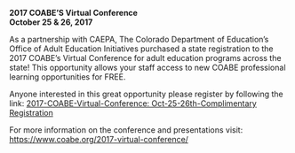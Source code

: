 **2017 COABE’S Virtual Conference**<br/>
**October 25 & 26, 2017**

As a partnership with CAEPA, The Colorado Department of Education’s Office of Adult Education Initiatives purchased a state registration to the 2017 COABE’s Virtual Conference for adult education programs across the state! This opportunity allows your staff access to new COABE professional learning opportunities for FREE.

Anyone interested in this great opportunity please register by following the link: [2017-COABE-Virtual-Conference: Oct-25-26th-Complimentary Registration](http://myemail.constantcontact.com/2017-COABE-Virtual-Conference-Oct-25---26th--Complimentary-Registration-.html?soid=1112004712009&aid=0ocrvSDHdZE)

For more information on the conference and presentations visit: <https://www.coabe.org/2017-virtual-conference/>

